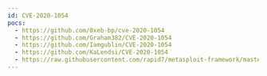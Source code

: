 ```yaml
---
id: CVE-2020-1054
pocs:
  - https://github.com/0xeb-bp/cve-2020-1054
  - https://github.com/Graham382/CVE-2020-1054
  - https://github.com/Iamgublin/CVE-2020-1054
  - https://github.com/KaLendsi/CVE-2020-1054
  - https://raw.githubusercontent.com/rapid7/metasploit-framework/master/modules/exploits/windows/local/cve_2020_1054_drawiconex_lpe.rb
---
```

